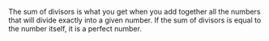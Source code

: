 The sum of divisors is what you get when you add together all the
numbers that will divide exactly into a given number. If the sum of
divisors is equal to the number itself, it is a perfect number.
